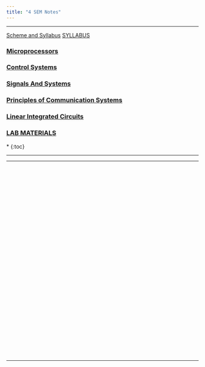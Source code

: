```yaml
---
title: "4 SEM Notes"
---
```

 <hr>
<a  target="_blank" href="https://vtu.ac.in/wp-content/uploads/2019/12/Electronics-Communication-Engineering-Tentative-sch.pdf">Scheme and Syllabus</a>
  <a  target="_blank" href="https://vtu.ac.in/wp-content/uploads/2019/12/Electronics-Communication-Engineering-Tentative-syla.pdf"> 
       SYLLABUS
    </a>



<h3>  
    <a  target="_blank" href="https://drive.google.com/open?id=0B9cqMjKT9M-dZjgzbnZ4RGJUNG8"> 
       Microprocessors
    </a>

</h3>
<h3>  
    <a  target="_blank" href="https://drive.google.com/open?id=0B9cqMjKT9M-dNzVpR2xsVTh5UW8"> 
       Control Systems
    </a>

</h3>

<h3>  
    <a  target="_blank" href="https://drive.google.com/open?id=1bqXocPxm19tCN1XRKUG6h40dRCOJpOli"> 
       Signals And Systems
    </a>

</h3>

<h3>  
    <a  target="_blank" href="https://drive.google.com/open?id=0B9cqMjKT9M-dV0ZPMW1YUlJSYkE"> 
       Principles of Communication Systems
    </a>

</h3>

<h3>  
    <a  target="_blank" href="https://drive.google.com/open?id=0B9cqMjKT9M-dMjlaM2VfTW43alU"> 
       Linear Integrated Circuits
    </a>

</h3>

<h3>  
    <a  target="_blank" href="https://drive.google.com/open?id=155lLTPLiXCAHOcY_yoU_K-fE2hh1K6FW"> 
       LAB MATERIALS
    </a>

</h3>

<nav class="toc" markdown="1">
*   
{:toc}
</nav>

<hr>


<hr>

<br><br><br><br><br><br><br><br><br><br><br><br><br><br><br><br><br><br><br><br><br><br><br><br><br><br><br><br><br>


<hr>
